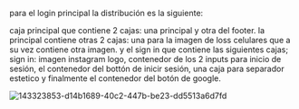 

para el login principal la distribución es la siguiente:

caja principal que contiene 2 cajas: una principal y otra del footer. la principal contiene otras 2 cajas:
 una para la imagen de loss celulares que a su vez contiene otra imagen. y el sign in que contiene las siguientes cajas;
 sign in: imagen instagram logo, contenedor de los 2 inputs para inicio de sesión, el contenedor del bottón de inicir sesión, una caja para separador estetico y finalmente el contenedor del botón de google. 

 

![143323853-d14b1689-40c2-447b-be23-dd5513a6d7fd](https://user-images.githubusercontent.com/70826513/143323952-63b84ec5-699c-4c38-8d12-e14bdffe2b25.jpg)